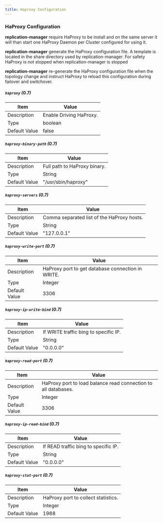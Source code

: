 ```yaml
---
title: Haproxy Configuration
---
```


### HaProxy Configuration

**replication-manager** require HaProxy to be install and on the same server it will than start one HaProxy Daemon per Cluster configured for using it.

**replication-manager** generate the HaProxy configuration file. A template is located in the share directory used by replication-manager. For safety HaProxy is not stopped when replication-manager is stopped

**replication-manager** re-generate the HaProxy configuration file when the topology change and instruct HaProxy to reload this configuration during failover and switchover.


##### `haproxy` (0.7)

| Item | Value |
| ---- | ----- |
| Description | Enable Driving HaProxy. |
| Type | boolean |
| Default Value | false |  

##### `haproxy-binary-path` (0.7)

| Item | Value |
| ---- | ----- |
| Description | Full path to HaProxy binary. |
| Type | String |
| Default Value | "/usr/sbin/haproxy" |  

##### `haproxy-servers` (0.7)

| Item | Value |
| ---- | ----- |
| Description | Comma separated list of the HaProxy hosts. |
| Type | String |
| Default Value | "127.0.0.1" |  

##### `haproxy-write-port` (0.7)

| Item | Value |
| ---- | ----- |
| Description | HaProxy port to get database connection in WRITE. |
| Type | Integer |
| Default Value | 3306 |  

##### `haproxy-ip-write-bind` (0.7)

| Item | Value |
| ---- | ----- |
| Description | If WRITE traffic bing to specific IP. |
| Type | String |
| Default Value | "0.0.0.0" |  

##### `haproxy-read-port` (0.7)

| Item | Value |
| ---- | ----- |
| Description | HaProxy port to load balance read connection to all databases. |
| Type | Integer |
| Default Value | 3306 |  

##### `haproxy-ip-read-bind` (0.7)

| Item | Value |
| ---- | ----- |
| Description | If READ traffic bing to specific IP. |
| Type | String |
| Default Value | "0.0.0.0" |  

##### `haproxy-stat-port` (0.7)

| Item | Value |
| ---- | ----- |
| Description | HaProxy port to collect statistics.  |
| Type | Integer |
| Default Value | 1988 |  
